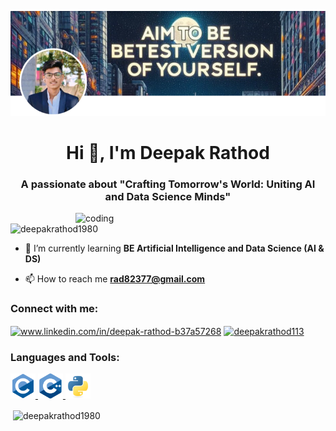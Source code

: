 ![logo]( https://github.com/deepakrathod1980/deepakrathod1980/blob/main/git%20hub%20link.png)
<h1 align="center">Hi 👋, I'm Deepak Rathod</h1>
<h3 align="center">A passionate about "Crafting Tomorrow's World: Uniting AI and Data Science Minds"</h3>
<img align="right" alt="coding"width="400"src=https://www.youtube.com/redirect?event=video_description&redir_token=QUFFLUhqbV9SdXhQT0E2clVmdURLdmNueUVIdnFkNG5qUXxBQ3Jtc0tuVlV6bmFmeUtpU1RDdXl4aGpVZHpVa25zWVN6YXNaOXNIQjEzWUxGQ1NkX0ZoQ0RWZk9kNjRwNmpMYU1pdG9Sb0htM2tiZmRmR1F5SkwxRERtdG8wOW1JYjVTd2NVQ0JOeGlDcHN3LXVydHpIRF9kUQ&q=https%3A%2F%2Fuser-images.githubusercontent.com%2F55389276%2F140866485-8fb1c876-9a8f-4d6a-98dc-08c4981eaf70.gif&v=HD4cnRuSGN0

<p align="left"> <img src="https://komarev.com/ghpvc/?username=deepakrathod1980
&label=Profile%20views&color=0e75b6&style=flat" alt="deepakrathod1980" /> </p>

- 🌱 I’m currently learning **BE Artificial Intelligence and Data Science (AI & DS)**

- 📫 How to reach me **rad82377@gmail.com**

<h3 align="left">Connect with me:</h3>
<p align="left">
<a href="https://linkedin.com/in/www.linkedin.com/in/deepak-rathod-b37a57268" target="blank"><img align="center" src="https://raw.githubusercontent.com/rahuldkjain/github-profile-readme-generator/master/src/images/icons/Social/linked-in-alt.svg" alt="www.linkedin.com/in/deepak-rathod-b37a57268" height="30" width="40" /></a>
<a href="https://instagram.com/deepakrathod113" target="blank"><img align="center" src="https://raw.githubusercontent.com/rahuldkjain/github-profile-readme-generator/master/src/images/icons/Social/instagram.svg" alt="deepakrathod113" height="30" width="40" /></a>
</p>

<h3 align="left">Languages and Tools:</h3>
<p align="left"> <a href="https://www.cprogramming.com/" target="_blank" rel="noreferrer"> <img src="https://raw.githubusercontent.com/devicons/devicon/master/icons/c/c-original.svg" alt="c" width="40" height="40"/> </a> <a href="https://www.w3schools.com/cpp/" target="_blank" rel="noreferrer"> <img src="https://raw.githubusercontent.com/devicons/devicon/master/icons/cplusplus/cplusplus-original.svg" alt="cplusplus" width="40" height="40"/> </a> <a href="https://www.python.org" target="_blank" rel="noreferrer"> <img src="https://raw.githubusercontent.com/devicons/devicon/master/icons/python/python-original.svg" alt="python" width="40" height="40"/> </a> </p>

<p>&nbsp;<img align="center" src="https://github-readme-stats.vercel.app/api?username=deepakrathod1980&show_icons=true&locale=en" alt="deepakrathod1980" /></p>
<!--
**deepakrathod1980/deepakrathod1980** is a ✨ _special_ ✨ repository because its `README.md` (this file) appears on your GitHub profile.

Here are some ideas to get you started:

- 🔭 I’m currently working on ...
- 🌱 I’m currently learning ...
- 👯 I’m looking to collaborate on ...
- 🤔 I’m looking for help with ...
- 💬 Ask me about ...
- 📫 How to reach me: ...
- 😄 Pronouns: ...
- ⚡ Fun fact: ...
-->
